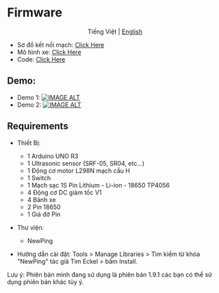 # Firmware

<p align="center">
  <span>Tiếng Việt</span> |
  <a href="README_EN.md">English</a>
</p>

- Sơ đồ kết nối mạch: [Click Here](Media/Images/Image1.png)
- Mô hình xe: [Click Here](Media/Images/Image2.jpg)
- Code: [Click Here](ObstacleAvoidCar/ObstacleAvoidCar.ino)

## Demo:
- Demo 1: [![IMAGE ALT](https://img.youtube.com/vi/29n4gEcW_uE/0.jpg)](https://www.youtube.com/watch?v=29n4gEcW_uE)
- Demo 2: [![IMAGE ALT](https://img.youtube.com/vi/mXEXP-I2lP8/0.jpg)](https://www.youtube.com/watch?v=mXEXP-I2lP8)

## Requirements
- Thiết Bị:
  - 1 Arduino UNO R3
  - 1 Ultrasonic sensor (SRF-05, SR04, etc...)
  - 1 Động cơ motor L298N mạch cầu H
  - 1 Switch
  - 1 Mạch sạc 1S Pin Lithium - Li-ion - 18650 TP4056
  - 4 Động cơ DC giảm tốc V1
  - 4 Bánh xe
  - 2 Pin 18650
  - 1 Giá đỡ Pin

- Thư viện:
  - NewPing

- Hướng dẫn cài đặt: Tools > Manage Libraries > Tìm kiếm từ khóa "NewPing" tác giả Tim Eckel > bấm Install.

Lưu ý: Phiên bản mình đang sử dụng là phiên bản 1.9.1 các bạn có thể sử dụng phiên bản khác tùy ý.

